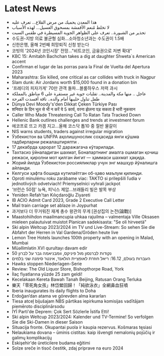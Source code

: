 # Latest News
-  هذا المعدن يحميك من مرض القلاع… تعرف عليه
-  لا تخلط مُنعم الأقمشة بمسحوق الغسيل… لهذه الأسباب
-  تحذير من الشبورة.. تعرف على الظواهر الجوية المسيطرة في طقس السبت
-  수도권-지방 의료 불균형 심화…소아청소년과는 수도권이 1.5배
-  신한은행, 올해 2번째 희망퇴직 신청 받는다
-  코빗의 '2024년 코인시장' 전망..."비트코인, 금융권으로 저변 확대"
-  KBC 15: Amitabh Bachchan takes a dig at daughter Shweta`s American accent
-  Confirman el lugar de las porras para la Final de Vuelta del Apertura 2023
-  Maharashtra: Six killed, one critical as car collides with truck in Nagpur
-  Slam dunk: Air Jordans worth $15,000 found in a donation bin
-  '프레디의 피자가게' 70만 관객 돌파…블룸하우스 저력 과시
-  عاجل .. منها مكة والمدينة.. تقلبات جوية غير مستقرة على 6 مناطق بالمملكة
-  طفل تناول حليبها أمام والده.. ناقة أفسدت الفرحة
-  Dünya Devi Moody's'den Dikkat Çeken Türkiye Pası
-  शनिवार के दिन भूल से भी न करें ये 5 कार्य, वरना झेलना पड़ सकता है भारी नुकसान
-  Caller Who Made Threatening Call To Ratan Tata Tracked Down
-  Hellenic Bank outlines challenges and trends at investment forum
-  에코프로 뜨고 카겜 지고…올해 코스닥 톱10 중 절반 물갈이
-  NIS warns students, traders against irregular migration
-  Ўзбекистон ва UNFPA аҳолишунослик соҳасида янги қўшма тадбирларни режалаштиряпти .
-  17 декабрда ҳарорат 12 даражагача кўтарилади.
-  Тахтасиз ўйналадиган шахмат, Бонапартнинг амалга ошмаган қочиш режаси, қиролни мот қилган йигит — ҳаммаси шахмат ҳақида.
-  Жорий йилда Ўзбекистон россияликлар учун энг машҳур йўналишга айланди.
-  Келгуси ҳафта бошида кутилаётган об-ҳаво маълум қилинди.
-  Oproti minulému roku zarábame viac: TAKTO si prilepšili ľudia v jednotlivých odvetviach! Priemyselníci vyhrali jackpot
-  ‘브런슨 50점’ 뉴욕, 피닉스 제압...브래들리 빌은 발목 부상
-  Yeniden Refah'tan Kılıçdaroğlu Ziyareti
-  IB ACIO Admit Card 2023, Grade 2 Executive Call Letter
-  Mail train carriage set ablaze in Joypurhat
-  과거보다 더 무거워진 재계 총수 왕관의 무게 [권상집의 논전(論戰)]
-  Maastohiihdon maailmancupia uhkaa rajuilma – valmentaja Ville Oksasen mieleen palautuivat muistot Planican sadekisasta: "Se oli hirveetä"
-  Ski alpin Weltcup 2023/2024 im TV und Live-Stream: So sehen Sie die Abfahrt der Herren in Val Gardena/Gröden heute live
-  Lemon Tree Hotels launches 100th property with an opening in Malad, Mumbai
-  Müəllimlətin XVI qurultayı davam edir
-  50 נקודות לברנסון מול פיניקס, וומבניאמה גבר על לברון
-  העברות בעולם, 16.12: ריאל חוזרת לאופציית הולאנד, אינטר סימנה שני בלמים
-  Hawks stoppen Niederlagen-Serie
-  Review: The Old Liquor Store, Bishopthorpe Road, York
-  İlaç fiyatlarına yüzde 25 zam geldi!
-  Kecelakaan Kereta Bawah Tanah Beijing, Ratusan Orang Terluka
-  樂天「零死角女孩」林岱縈回歸！「純欲泳衣」全網鼻血狂噴
-  Iberia inaugurates its daily flights to Doha
-  Erdoğan’dan atama ve görevden alma kararları
-  Tiesa atceļ bijušajam NBS pārtikas iepirkuma komisijas vadītājam piemēroto disciplinārsodu
-  İYİ Parti'de Deprem: Çok Sert Sözlerle İstifa Etti!
-  Ski alpin Weltcup 2023/2024: Kalender und TV-Termine! So verfolgen Sie die Ski-Damen in dieser Saison
-  Situacija fronte. Okupantai puola ir kaupia rezervus. Košmaras tęsiasi
-  Nelaukiama dovana – ūminis cistitas: kaip išvengti nemalonių pojūčių ir galimų komplikacijų
-  Eskişehir'de üreticilere budama eğitimi
-  Solze sreče in tisoč čestitk, zdaj priprave na euro 2024
